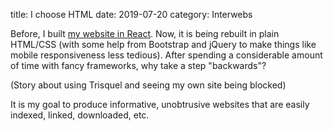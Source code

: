 title: I choose HTML
date: 2019-07-20
category: Interwebs

Before, I built [my website in
React](https://captainalan.github.io/me). Now, it is being rebuilt in
plain HTML/CSS (with some help from Bootstrap and jQuery to make
things like mobile responsiveness less tedious). After spending a
considerable amount of time with fancy frameworks, why take a step
"backwards"?

(Story about using Trisquel and seeing my own site being
blocked)

It is my goal to produce informative, unobtrusive websites
that are easily indexed, linked, downloaded, etc.

